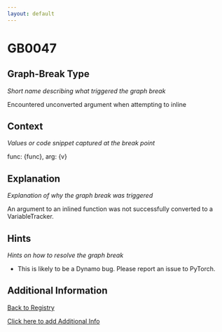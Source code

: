 ```yaml
---
layout: default
---
```

# GB0047

## Graph-Break Type
*Short name describing what triggered the graph break*

Encountered unconverted argument when attempting to inline

## Context
*Values or code snippet captured at the break point*

func: {func}, arg: {v}

## Explanation
*Explanation of why the graph break was triggered*

An argument to an inlined function was not successfully converted to a VariableTracker.

## Hints
*Hints on how to resolve the graph break*

- This is likely to be a Dynamo bug. Please report an issue to PyTorch.


## Additional Information

<!-- ADDITIONAL INFORMATION START - Add custom information below this line -->

<!-- ADDITIONAL INFORMATION END -->

[Back to Registry](../index.html)

[Click here to add Additional Info](https://github.com/pytorch-labs/compile-graph-break-site/edit/main/docs/gb/gb0047.md)
